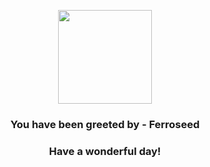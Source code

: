 <p align="center">
    <img src="https://raw.githubusercontent.com/PokeAPI/sprites/master/sprites/pokemon/597.png" width="150" height="150">
</p>
<h3 align="center">You have been greeted by - <b>Ferroseed</b></h3>
<h3 align="center">Have a wonderful day!</h3>
